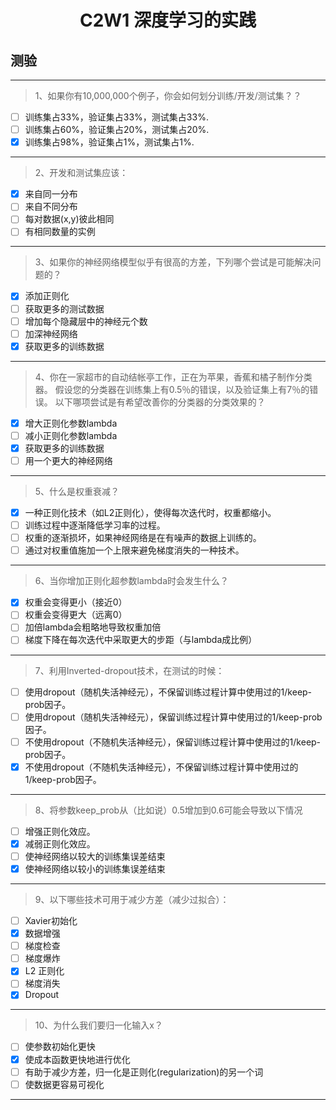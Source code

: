 <h1 align="center">C2W1 深度学习的实践</h1>

## 测验
___
> 1、如果你有10,000,000个例子，你会如何划分训练/开发/测试集？？
- [ ] 训练集占33%，验证集占33%，测试集占33%.
- [ ] 训练集占60%，验证集占20%，测试集占20%.
- [x] 训练集占98%，验证集占1%，测试集占1%.
___
> 2、开发和测试集应该：
- [x] 来自同一分布
- [ ] 来自不同分布
- [ ] 每对数据(x,y)彼此相同
- [ ] 有相同数量的实例
___
> 3、如果你的神经网络模型似乎有很高的方差，下列哪个尝试是可能解决问题的？
- [x] 添加正则化
- [ ] 获取更多的测试数据
- [ ] 增加每个隐藏层中的神经元个数
- [ ] 加深神经网络
- [x] 获取更多的训练数据
___
> 4、你在一家超市的自动结帐亭工作，正在为苹果，香蕉和橘子制作分类器。 假设您的分类器在训练集上有0.5％的错误，以及验证集上有7％的错误。 以下哪项尝试是有希望改善你的分类器的分类效果的？
- [x] 增大正则化参数lambda
- [ ] 减小正则化参数lambda
- [x] 获取更多的训练数据
- [ ] 用一个更大的神经网络
___
> 5、什么是权重衰减？
- [x] 一种正则化技术（如L2正则化），使得每次迭代时，权重都缩小。
- [ ] 训练过程中逐渐降低学习率的过程。
- [ ] 权重的逐渐损坏，如果神经网络是在有噪声的数据上训练的。
- [ ] 通过对权重值施加一个上限来避免梯度消失的一种技术。
___
> 6、当你增加正则化超参数lambda时会发生什么？
- [x] 权重会变得更小（接近0）
- [ ] 权重会变得更大（远离0）
- [ ] 加倍lambda会粗略地导致权重加倍
- [ ] 梯度下降在每次迭代中采取更大的步距（与lambda成比例）
___
> 7、利用Inverted-dropout技术，在测试的时候：
- [ ] 使用dropout（随机失活神经元），不保留训练过程计算中使用过的1/keep-prob因子。
- [ ] 使用dropout（随机失活神经元），保留训练过程计算中使用过的1/keep-prob因子。
- [ ] 不使用dropout（不随机失活神经元），保留训练过程计算中使用过的1/keep-prob因子。
- [x] 不使用dropout（不随机失活神经元），不保留训练过程计算中使用过的1/keep-prob因子。
___

> 8、将参数keep_prob从（比如说）0.5增加到0.6可能会导致以下情况
- [ ] 增强正则化效应。
- [x] 减弱正则化效应。
- [ ] 使神经网络以较大的训练集误差结束    
- [x] 使神经网络以较小的训练集误差结束
___
> 9、以下哪些技术可用于减少方差（减少过拟合）：
- [ ] Xavier初始化
- [x] 数据增强
- [ ] 梯度检查
- [ ] 梯度爆炸
- [x] L2 正则化
- [ ] 梯度消失
- [x] Dropout
___
> 10、为什么我们要归一化输入x？
- [ ] 使参数初始化更快
- [x] 使成本函数更快地进行优化
- [ ] 有助于减少方差，归一化是正则化(regularization)的另一个词
- [ ] 使数据更容易可视化
___